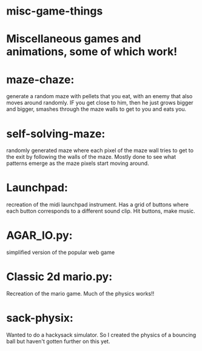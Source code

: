 # misc-game-things
# Miscellaneous games and animations, some of which work!

# maze-chaze:

generate a random maze with pellets that you eat, with an enemy that also moves around randomly. IF you get close to him, then he just grows bigger and bigger, smashes through the maze walls to get to you and eats you.

# self-solving-maze:

randomly generated maze where each pixel of the maze wall tries to get to the exit by following the walls of the maze. Mostly done to see what patterns emerge as the maze pixels start moving around.

# Launchpad:

recreation of the midi launchpad instrument. Has a grid of buttons where each button corresponds to a different sound clip. Hit buttons, make music.

# AGAR_IO.py:

simplified version of the popular web game

# Classic 2d mario.py:

Recreation of the mario game.  Much of the physics works!!

# sack-physix:

Wanted to do a hackysack simulator.  So I created the physics of a bouncing ball but haven't gotten further on this yet.
